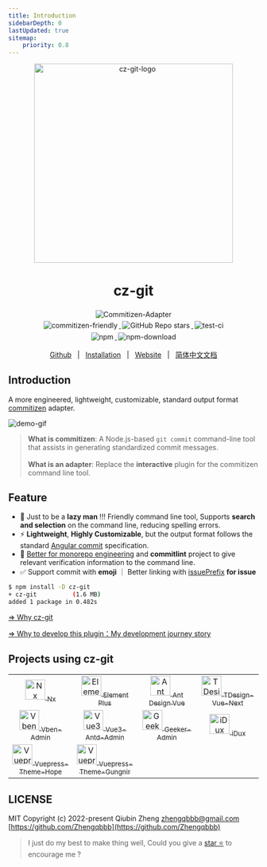 ```yaml
---
title: Introduction
sidebarDepth: 0
lastUpdated: true
sitemap:
    priority: 0.8
---
```


<p align="center">
    <a target="_blank" href="https://github.com/Zhengqbbb/cz-git">
        <img src="https://user-images.githubusercontent.com/40693636/154064210-964aeaa0-d9dc-4cea-9e52-2ffc3789611b.png" alt="cz-git-logo" width="400" data-width="400" data-height="400">
    </a>
</p>

<h1 align="center">cz-git</h1>

<p align="center">
    <a target="_blank" href="https://github.com/commitizen/cz-cli#adapters">
      <img style="display:inline-block;margin:0.2em;" alt="Commitizen-Adapter" src="https://img.shields.io/badge/Commitizen-Adapter-red.svg?logo=git&style=flat">
    </a>
    <br/>
    <a target="_blank" href="http://commitizen.github.io/cz-cli/">
      <img style="display:inline-block;margin:0.2em;" alt="commitizen-friendly" src="https://img.shields.io/badge/commitizen-friendly-brightgreen.svg?logo=github">
    </a>
    <a target="_blank" href="https://github.com/Zhengqbbb/cz-git">
      <img style="display:inline-block;margin:0.2em;" alt="GitHub Repo stars" src="https://img.shields.io/github/stars/zhengqbbb/cz-git?style=social">
    </a>
    <a target="_blank" href="https://github.com/Zhengqbbb/cz-git/actions/workflows/nodejs.yml">
      <img style="display:inline-block;margin:0.2em;" alt="test-ci" src="https://github.com/Zhengqbbb/cz-git/workflows/Node.js%20CI/badge.svg">
    </a>
    <br>
    <a href="https://www.npmjs.com/package/cz-git">
        <img style="display:inline-block;margin:0.2em;" alt="npm" src="https://img.shields.io/npm/v/cz-git?style=flat-square&logo=npm">
        <img style="display:inline-block;margin:0.2em;" alt="npm-download" src="https://img.shields.io/npm/dm/cz-git.svg?style=flat-square&logo=npm">
    </a>
    <br/>
</p>

<p align="center">
    <a href="https://github.com/Zhengqbbb/cz-git">Github</a>
    &nbsp; | &nbsp;
    <a href="https://cz-git.qbb.sh/guide/">Installation</a>
    &nbsp; | &nbsp;
    <a href="https://cz-git.qbb.sh">Website</a>
    &nbsp; | &nbsp;
    <a href="https://cz-git.qbb.sh/zh/">简体中文文档</a>
</p>

## Introduction

A more engineered, lightweight, customizable, standard output format [commitizen](https://github.com/commitizen/cz-cli) adapter.

![demo-gif](https://user-images.githubusercontent.com/40693636/188255006-b9df9837-4678-4085-9395-e2905d7ec7de.gif) <!-- size=688x226 -->

> **What is commitizen**: A Node.js-based `git commit` command-line tool that assists in generating standardized commit messages. <br><br>
> **What is an adapter**: Replace the **interactive** plugin for the commitizen command line tool.

## Feature

- 💪 Just to be a **lazy man** !!! Friendly command line tool, Supports **search and selection** on the command line, reducing spelling errors.
- ⚡️ **Lightweight**, **Highly Customizable**, but the output format follows the standard [Angular commit](https://github.com/angular/angular.js/blob/master/DEVELOPERS.md#commits) specification.
- 🔨 [Better for monorepo engineering](https://cz-git.qbb.sh/recipes/#scopes) and **commitlint** project to give relevant verification information to the command line.
- ✅ Support commit with **emoji** ｜ Better linking with [issuePrefix](https://cz-git.qbb.sh/recipes/default-issues.html) **for issue**

```sh
$ npm install -D cz-git
+ cz-git          (1.6 MB)
added 1 package in 0.482s
```

[⇒ Why cz-git](/guide/why.html)

[⇒ Why to develop this plugin：My development journey story](https://www.qbb.sh/posts/2022-12-26-cz-git-czg-journey-zh)

## Projects using cz-git

<table>
  <tr>
    <td align="center" width="200px">
      <a target="_blank" href="https://github.com/nrwl/nx">
        <img src="https://user-images.githubusercontent.com/40693636/211251507-e45992b8-6e49-44e4-933c-100a68f5ff48.png" alt="Nx logo" width="40">
        <sub>Nx</sub>
      </a>
    </td>
    <td align="center" width="200px">
      <a target="_blank" href="https://github.com/element-plus/element-plus">
        <img src="https://user-images.githubusercontent.com/40693636/172459748-939e3f1b-a694-4c09-b643-e1dce602105c.png" alt="Element Plus logo" width="40">
        <sub>Element Plus</sub>
      </a>
    </td>
    <td align="center" width="200px">
      <a target="_blank" href="https://github.com/vueComponent/ant-design-vue">
        <img src="https://user-images.githubusercontent.com/40693636/175873226-45eebf9c-280f-4201-a3d1-4ab259f5a6ad.png" alt="Ant Design Vue logo" width="40">
        <sub>Ant Design Vue</sub>
      </a>
    </td>
    <td align="center" width="200px">
      <a target="_blank" href="https://github.com/Tencent/tdesign-vue-next">
        <img src="https://user-images.githubusercontent.com/40693636/170830562-38e4c998-9af4-4303-9270-4f14e0942b08.png" alt="TDesign-Vue-Next logo" width="40">
        <sub>TDesign-Vue-Next</sub>
      </a>
    </td>
  </tr>
  <tr>
    <td align="center" width="200px">
      <a target="_blank" href="https://github.com/vbenjs/vue-vben-admin">
        <img src="https://user-images.githubusercontent.com/40693636/178189964-931a1fc2-92df-4d04-8d0d-b748fc318c0a.png" alt="Vben-Admin logo" width="40">
        <sub>Vben-Admin</sub>
      </a>
    </td>
    <td align="center" width="200px">
      <a target="_blank" href="https://github.com/buqiyuan/vue3-antd-admin">
        <img src="https://user-images.githubusercontent.com/40693636/170830597-31d6f0d7-2c93-491b-a984-7bf21db8f75b.png" alt="Vue3-Antd-Admin logo" width="40">
        <sub>Vue3-Antd-Admin</sub>
      </a>
    </td>
    <td align="center" width="200px">
      <a target="_blank" href="https://github.com/HalseySpicy/Geeker-Admin">
        <img src="https://user-images.githubusercontent.com/40693636/170830842-319d83ce-df67-488d-b08f-818947a5a540.png" alt="Geeker-Admin logo" width="40">
        <sub>Geeker-Admin</sub>
      </a>
    </td>
    <td align="center" width="200px">
      <a target="_blank" href="https://github.com/IDuxFE/idux">
        <img src="https://user-images.githubusercontent.com/40693636/171067486-56f50e23-a40b-4353-9c99-6fef702c9b4b.png" alt="iDux logo" width="40">
        <sub>iDux</sub>
      </a>
    </td>
  </tr>
  <tr>
    <td align="center" width="200px">
      <a target="_blank" href="https://github.com/vuepress-theme-hope/vuepress-theme-hope">
        <img src="https://user-images.githubusercontent.com/40693636/170830621-45577c1d-6e6e-4916-bb43-15af954d994b.png" alt="Vuepress-Theme-Hope logo" width="40">
        <sub>Vuepress-Theme-Hope</sub>
      </a>
    </td>
    <td align="center" width="200px">
      <a target="_blank" href="https://github.com/Renovamen/vuepress-theme-gungnir">
        <img src="https://user-images.githubusercontent.com/40693636/170830637-0d465b52-6204-4bbd-872f-fb6f27f1ed50.png" alt="Vuepress-Theme-Gungnir logo" width="40">
        <sub>Vuepress-Theme-Gungnir</sub>
      </a>
    </td>
  </tr>
</table>


## LICENSE

MIT
Copyright (c) 2022-present Qiubin Zheng <zhengqbbb@gmail.com> [https://github.com/Zhengqbbb](https://github.com/Zhengqbbb)

> I just do my best to make thing well, Could you give a [star ⭐](https://github.com/Zhengqbbb/cz-git) to encourage me ?
